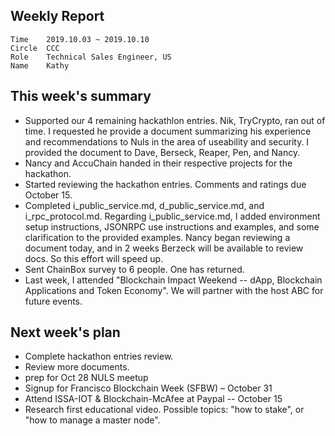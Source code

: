 ## Weekly Report
```
Time	2019.10.03 ~ 2019.10.10
Circle	CCC
Role	Technical Sales Engineer, US
Name	Kathy
```
## This week's summary 
- Supported our 4 remaining hackathlon entries.  Nik, TryCrypto, ran out of time.  I requested he provide a document summarizing his experience and recommendations to Nuls in the area of useability and security. I provided the document to Dave, Berseck, Reaper, Pen, and Nancy.
- Nancy and AccuChain handed in their respective projects for the hackathon.
- Started reviewing the hackathon entries.  Comments and ratings due October 15.
- Completed i_public_service.md, d_public_service.md, and i_rpc_protocol.md.   Regarding i_public_service.md,  I added environment setup instructions, JSONRPC use instructions and examples, and some clarification to the provided examples. Nancy began reviewing a document today, and in 2 weeks Berzeck will be available to review docs. So this effort will speed up. 
- Sent ChainBox survey to 6 people.  One has returned. 
- Last week, I attended "Blockchain Impact Weekend -- dApp, Blockchain Applications and Token Economy".  We will partner with the host ABC for future events.

## Next week's plan
- Complete hackathon entries review.
- Review more documents.  
- prep for Oct 28 NULS meetup
- Signup for Francisco Blockchain Week (SFBW) – October 31
- Attend ISSA-IOT & Blockchain-McAfee at Paypal -- October 15
- Research first educational video. Possible topics: "how to stake", or "how to manage a master node".


